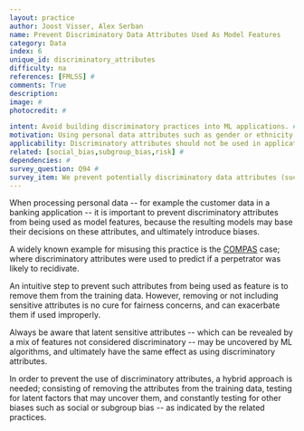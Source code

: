 ```yaml
---
layout: practice
author: Joost Visser, Alex Serban
name: Prevent Discriminatory Data Attributes Used As Model Features
category: Data
index: 6
unique_id: discriminatory_attributes
difficulty: na
references: [FMLSS] #
comments: True
description:
image: #
photocredit: #

intent: Avoid building discriminatory practices into ML applications. #
motivation: Using personal data attributes such as gender or ethnicity as features of ML algorithms introduces discriminatory bias, and ultimately leads to models with a negative impact on the society. #
applicability: Discriminatory attributes should not be used in applications with a direct or indirect impact on human lives, the society or the environment. #
related: [social_bias,subgroup_bias,risk] #
dependencies: #
survey_question: Q94 #
survey_item: We prevent potentially discriminatory data attributes (such as gender or ethnicity) from being used as model features.
---
```


When processing personal data -- for example the customer data in a banking application -- it is important to prevent discriminatory attributes from being used as model features, because the resulting models may base their decisions on these attributes, and ultimately introduce biases.

A widely known example for misusing this practice is the [COMPAS](https://www.propublica.org/article/machine-bias-risk-assessments-in-criminal-sentencing) case; where discriminatory attributes were used to predict if a perpetrator was likely to recidivate.

An intuitive step to prevent such attributes from being used as feature is to remove them from the training data.
However, removing or not including sensitive attributes is no cure for fairness concerns, and can exacerbate them if used improperly.

Always be aware that latent sensitive attributes -- which can be revealed by a mix of features not considered discriminatory -- may be uncovered by ML algorithms, and ultimately have the same effect as using discriminatory attributes.

In order to prevent the use of discriminatory attributes, a hybrid approach is needed; consisting of removing the attributes from the training data, testing for latent factors that may uncover them, and constantly testing for other biases such as social or subgroup bias -- as indicated by the related practices.


